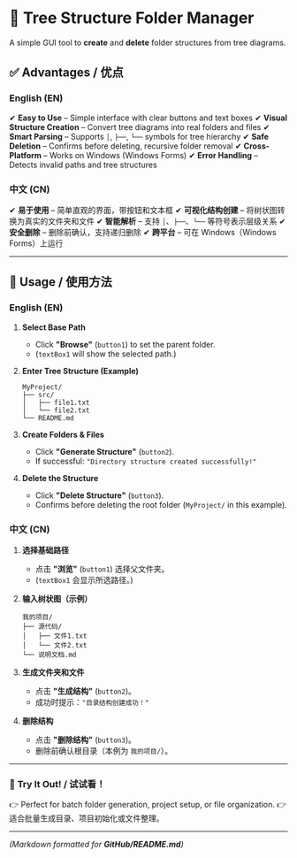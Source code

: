 # 📂 Tree Structure Folder Manager

A simple GUI tool to **create** and **delete** folder structures from tree diagrams.

## ✅ **Advantages / 优点**

### **English (EN)**
✔ **Easy to Use** – Simple interface with clear buttons and text boxes
✔ **Visual Structure Creation** – Convert tree diagrams into real folders and files
✔ **Smart Parsing** – Supports `│`, `├──`, `└──` symbols for tree hierarchy
✔ **Safe Deletion** – Confirms before deleting, recursive folder removal
✔ **Cross-Platform** – Works on Windows (Windows Forms)
✔ **Error Handling** – Detects invalid paths and tree structures

### **中文 (CN)**
✔ **易于使用** – 简单直观的界面，带按钮和文本框
✔ **可视化结构创建** – 将树状图转换为真实的文件夹和文件
✔ **智能解析** – 支持 `│`、`├──`、`└──` 等符号表示层级关系
✔ **安全删除** – 删除前确认，支持递归删除
✔ **跨平台** – 可在 Windows（Windows Forms）上运行

---

## 📖 **Usage / 使用方法**

### **English (EN)**
1. **Select Base Path**
   - Click **"Browse"** (`button1`) to set the parent folder.
   - (`textBox1` will show the selected path.)

2. **Enter Tree Structure (Example)**
   ```text
   MyProject/
   ├── src/
   │   ├── file1.txt
   │   └── file2.txt
   └── README.md
   ```

3. **Create Folders & Files**
   - Click **"Generate Structure"** (`button2`).
   - If successful: `"Directory structure created successfully!"`

4. **Delete the Structure**
   - Click **"Delete Structure"** (`button3`).
   - Confirms before deleting the root folder (`MyProject/` in this example).

### **中文 (CN)**
1. **选择基础路径**
   - 点击 **"浏览"** (`button1`) 选择父文件夹。
   - (`textBox1` 会显示所选路径。)

2. **输入树状图（示例）**
   ```text
   我的项目/
   ├── 源代码/
   │   ├── 文件1.txt
   │   └── 文件2.txt
   └── 说明文档.md
   ```

3. **生成文件夹和文件**
   - 点击 **"生成结构"** (`button2`)。
   - 成功时提示：`"目录结构创建成功！"`

4. **删除结构**
   - 点击 **"删除结构"** (`button3`)。
   - 删除前确认根目录（本例为 `我的项目/`）。

---

### 🚀 **Try It Out! / 试试看！**
👉 Perfect for batch folder generation, project setup, or file organization.
👉 适合批量生成目录、项目初始化或文件整理。

---
*(Markdown formatted for **GitHub/README.md**)*
